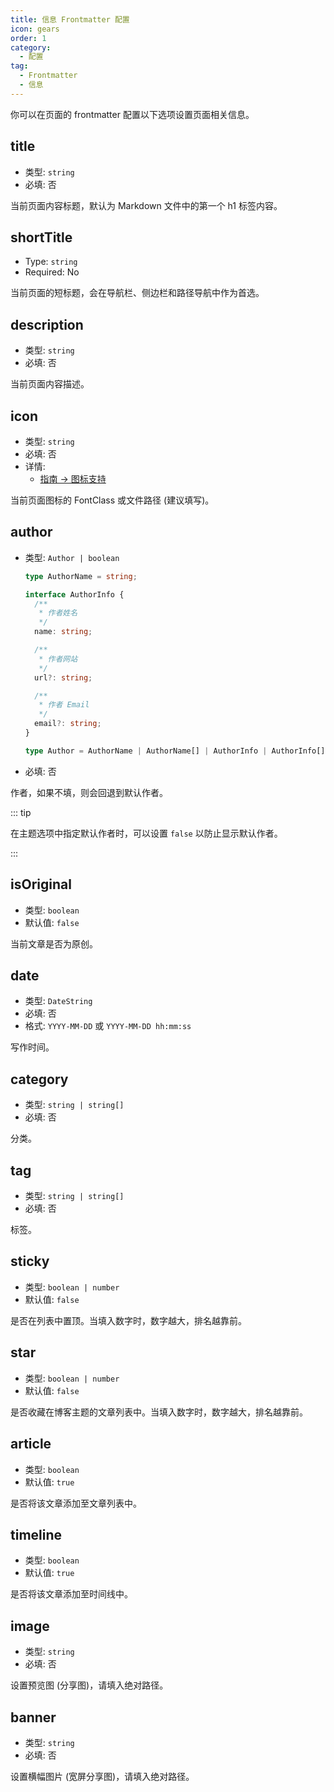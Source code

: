 ```yaml
---
title: 信息 Frontmatter 配置
icon: gears
order: 1
category:
  - 配置
tag:
  - Frontmatter
  - 信息
---
```


你可以在页面的 frontmatter 配置以下选项设置页面相关信息。

## title

- 类型: `string`
- 必填: 否

当前页面内容标题，默认为 Markdown 文件中的第一个 h1 标签内容。

## shortTitle

- Type: `string`
- Required: No

当前页面的短标题，会在导航栏、侧边栏和路径导航中作为首选。

## description

- 类型: `string`
- 必填: 否

当前页面内容描述。

## icon

- 类型: `string`
- 必填: 否
- 详情:
  - [指南 → 图标支持](../../guide/interface/icon.md)

当前页面图标的 FontClass 或文件路径 (建议填写)。

## author

- 类型: `Author | boolean`

  ```ts
  type AuthorName = string;

  interface AuthorInfo {
    /**
     * 作者姓名
     */
    name: string;

    /**
     * 作者网站
     */
    url?: string;

    /**
     * 作者 Email
     */
    email?: string;
  }

  type Author = AuthorName | AuthorName[] | AuthorInfo | AuthorInfo[];
  ```

- 必填: 否

作者，如果不填，则会回退到默认作者。

::: tip

在主题选项中指定默认作者时，可以设置 `false` 以防止显示默认作者。

:::

## isOriginal

- 类型: `boolean`
- 默认值: `false`

当前文章是否为原创。

## date

- 类型: `DateString`
- 必填: 否
- 格式: `YYYY-MM-DD` 或 `YYYY-MM-DD hh:mm:ss`

写作时间。

## category

- 类型: `string | string[]`
- 必填: 否

分类。

## tag

- 类型: `string | string[]`
- 必填: 否

标签。

## sticky

- 类型: `boolean | number`
- 默认值: `false`

是否在列表中置顶。当填入数字时，数字越大，排名越靠前。

## star

- 类型: `boolean | number`
- 默认值: `false`

是否收藏在博客主题的文章列表中。当填入数字时，数字越大，排名越靠前。

## article

- 类型: `boolean`
- 默认值: `true`

是否将该文章添加至文章列表中。

## timeline

- 类型: `boolean`
- 默认值: `true`

是否将该文章添加至时间线中。

## image

- 类型: `string`
- 必填: 否

设置预览图 (分享图)，请填入绝对路径。

## banner

- 类型: `string`
- 必填: 否

设置横幅图片 (宽屏分享图)，请填入绝对路径。
